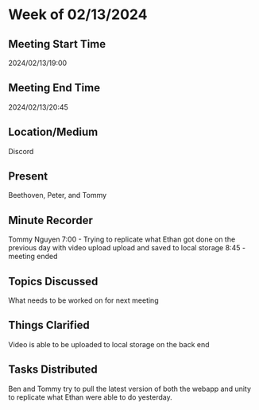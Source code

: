 # Week of 02/13/2024
## Meeting Start Time
2024/02/13/19:00
## Meeting End Time
2024/02/13/20:45
## Location/Medium
Discord
## Present
Beethoven, Peter, and Tommy
## Minute Recorder
Tommy Nguyen
7:00 - Trying to replicate what Ethan got done on the previous day with video upload upload and saved to local storage
8:45 - meeting ended 
## Topics Discussed
What needs to be worked on for next meeting
## Things Clarified
Video is able to be uploaded to local storage on the back end
## Tasks Distributed
Ben and Tommy try to pull the latest version of both the webapp and unity to replicate what Ethan were able to do yesterday. 
